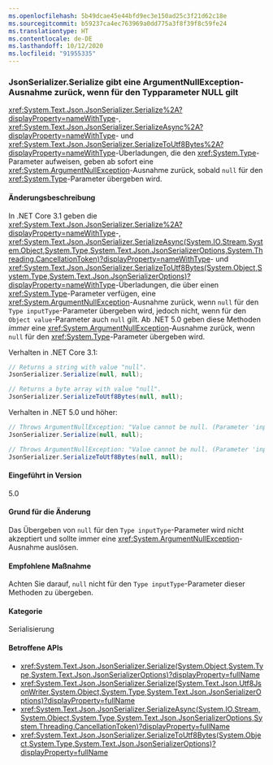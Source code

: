 ```yaml
---
ms.openlocfilehash: 5b49dcae45e44bfd9ec3e150ad25c3f21d62c18e
ms.sourcegitcommit: b59237ca4ec763969a0dd775a3f8f39f8c59fe24
ms.translationtype: HT
ms.contentlocale: de-DE
ms.lasthandoff: 10/12/2020
ms.locfileid: "91955335"
---
```

### <a name="jsonserializerserialize-throws-argumentnullexception-when-type-parameter-is-null"></a>JsonSerializer.Serialize gibt eine ArgumentNullException-Ausnahme zurück, wenn für den Typparameter NULL gilt

<xref:System.Text.Json.JsonSerializer.Serialize%2A?displayProperty=nameWithType>-, <xref:System.Text.Json.JsonSerializer.SerializeAsync%2A?displayProperty=nameWithType>- und <xref:System.Text.Json.JsonSerializer.SerializeToUtf8Bytes%2A?displayProperty=nameWithType>-Überladungen, die den <xref:System.Type>-Parameter aufweisen, geben ab sofort eine <xref:System.ArgumentNullException>-Ausnahme zurück, sobald `null` für den <xref:System.Type>-Parameter übergeben wird.

#### <a name="change-description"></a>Änderungsbeschreibung

In .NET Core 3.1 geben die <xref:System.Text.Json.JsonSerializer.Serialize%2A?displayProperty=nameWithType>-, <xref:System.Text.Json.JsonSerializer.SerializeAsync(System.IO.Stream,System.Object,System.Type,System.Text.Json.JsonSerializerOptions,System.Threading.CancellationToken)?displayProperty=nameWithType>- und <xref:System.Text.Json.JsonSerializer.SerializeToUtf8Bytes(System.Object,System.Type,System.Text.Json.JsonSerializerOptions)?displayProperty=nameWithType>-Überladungen, die über einen <xref:System.Type>-Parameter verfügen, eine <xref:System.ArgumentNullException>-Ausnahme zurück, wenn `null` für den `Type inputType`-Parameter übergeben wird, jedoch nicht, wenn für den `Object value`-Parameter auch `null` gilt. Ab .NET 5.0 geben diese Methoden *immer* eine <xref:System.ArgumentNullException>-Ausnahme zurück, wenn `null` für den <xref:System.Type>-Parameter übergeben wird.

Verhalten in .NET Core 3.1:

```csharp
// Returns a string with value "null".
JsonSerializer.Serialize(null, null);

// Returns a byte array with value "null".
JsonSerializer.SerializeToUtf8Bytes(null, null);
```

Verhalten in .NET 5.0 und höher:

```csharp
// Throws ArgumentNullException: "Value cannot be null. (Parameter 'inputType')".
JsonSerializer.Serialize(null, null);

// Throws ArgumentNullException: "Value cannot be null. (Parameter 'inputType')".
JsonSerializer.SerializeToUtf8Bytes(null, null);
```

#### <a name="version-introduced"></a>Eingeführt in Version

5.0

#### <a name="reason-for-change"></a>Grund für die Änderung

Das Übergeben von `null` für den `Type inputType`-Parameter wird nicht akzeptiert und sollte immer eine <xref:System.ArgumentNullException>-Ausnahme auslösen.

#### <a name="recommended-action"></a>Empfohlene Maßnahme

Achten Sie darauf, `null` nicht für den `Type inputType`-Parameter dieser Methoden zu übergeben.

#### <a name="category"></a>Kategorie

Serialisierung

#### <a name="affected-apis"></a>Betroffene APIs

- <xref:System.Text.Json.JsonSerializer.Serialize(System.Object,System.Type,System.Text.Json.JsonSerializerOptions)?displayProperty=fullName>
- <xref:System.Text.Json.JsonSerializer.Serialize(System.Text.Json.Utf8JsonWriter,System.Object,System.Type,System.Text.Json.JsonSerializerOptions)?displayProperty=fullName>
- <xref:System.Text.Json.JsonSerializer.SerializeAsync(System.IO.Stream,System.Object,System.Type,System.Text.Json.JsonSerializerOptions,System.Threading.CancellationToken)?displayProperty=fullName>
- <xref:System.Text.Json.JsonSerializer.SerializeToUtf8Bytes(System.Object,System.Type,System.Text.Json.JsonSerializerOptions)?displayProperty=fullName>

<!--

#### Affected APIs

- `M:System.Text.Json.JsonSerializer.Serialize(System.Object,System.Type,System.Text.Json.JsonSerializerOptions)`
- `M:System.Text.Json.JsonSerializer.Serialize(System.Text.Json.Utf8JsonWriter,System.Object,System.Type,System.Text.Json.JsonSerializerOptions)`
- `M:System.Text.Json.JsonSerializer.SerializeAsync(System.IO.Stream,System.Object,System.Type,System.Text.Json.JsonSerializerOptions,System.Threading.CancellationToken)`
- `M:System.Text.Json.JsonSerializer.SerializeToUtf8Bytes(System.Object,System.Type,System.Text.Json.JsonSerializerOptions)`

-->
